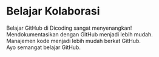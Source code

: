 # Belajar Kolaborasi
Belajar GitHub di Dicoding sangat menyenangkan!<br>
Mendokumentasikan dengan GitHub menjadi lebih mudah.<br>
Manajemen kode menjadi lebih mudah berkat GitHub.<br>
Ayo semangat belajar GitHub.

